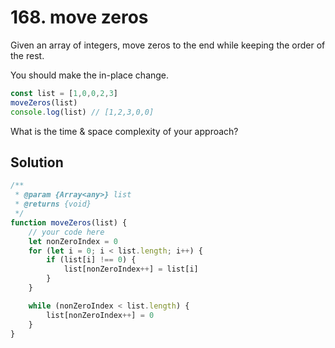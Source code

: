 # 168. move zeros

Given an array of integers, move zeros to the end while keeping the order of the rest.

You should make the in-place change.

```js
const list = [1,0,0,2,3]
moveZeros(list) 
console.log(list) // [1,2,3,0,0]
```

What is the time & space complexity of your approach?

## Solution

```js
/**
 * @param {Array<any>} list
 * @returns {void}
 */
function moveZeros(list) {
    // your code here
    let nonZeroIndex = 0
    for (let i = 0; i < list.length; i++) {
        if (list[i] !== 0) {
            list[nonZeroIndex++] = list[i]
        }
    }

    while (nonZeroIndex < list.length) {
        list[nonZeroIndex++] = 0
    }
}
```

